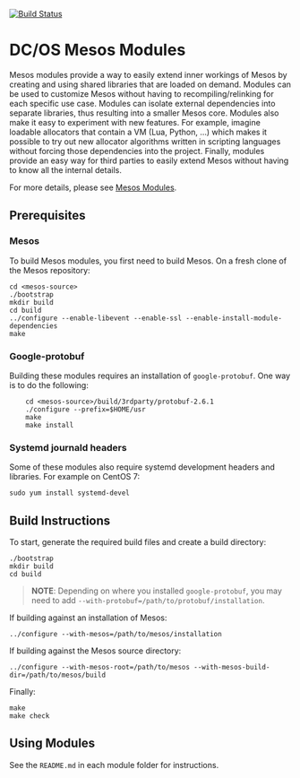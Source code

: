 [![Build Status](https://jenkins.mesosphere.com/service/jenkins/buildStatus/icon?job=dcos-mesos-modules)](https://jenkins.mesosphere.com/service/jenkins/job/dcos-mesos-modules)

# DC/OS Mesos Modules

Mesos modules provide a way to easily extend inner workings of Mesos by creating
and using shared libraries that are loaded on demand. Modules can be used to
customize Mesos without having to recompiling/relinking for each specific use
case. Modules can isolate external dependencies into separate libraries, thus
resulting into a smaller Mesos core. Modules also make it easy to experiment
with new features. For example, imagine loadable allocators that contain a VM
(Lua, Python, …) which makes it possible to try out new allocator algorithms
written in scripting languages without forcing those dependencies into the
project. Finally, modules provide an easy way for third parties to easily extend
Mesos without having to know all the internal details.

For more details, please see
[Mesos Modules](http://mesos.apache.org/documentation/latest/modules/).

## Prerequisites

### Mesos

To build Mesos modules, you first need to build Mesos.
On a fresh clone of the Mesos repository:
```
cd <mesos-source>
./bootstrap
mkdir build
cd build
../configure --enable-libevent --enable-ssl --enable-install-module-dependencies
make
```

### Google-protobuf

Building these modules requires an installation of `google-protobuf`.
One way is to do the following:
```
    cd <mesos-source>/build/3rdparty/protobuf-2.6.1
    ./configure --prefix=$HOME/usr
    make
    make install
```

### Systemd journald headers

Some of these modules also require systemd development headers and libraries.
For example on CentOS 7:
```
sudo yum install systemd-devel
```

## Build Instructions

To start, generate the required build files and create a build directory:
```
./bootstrap
mkdir build
cd build
```

> **NOTE**: Depending on where you installed `google-protobuf`, you may need
> to add `--with-protobuf=/path/to/protobuf/installation`.

If building against an installation of Mesos:
```
../configure --with-mesos=/path/to/mesos/installation
```

If building against the Mesos source directory:
```
../configure --with-mesos-root=/path/to/mesos --with-mesos-build-dir=/path/to/mesos/build
```

Finally:
```
make
make check
```

## Using Modules

See the `README.md` in each module folder for instructions.
